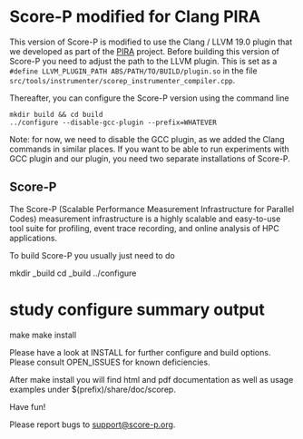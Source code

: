 # Score-P modified for Clang PIRA

This version of Score-P is modified to use the Clang / LLVM 19.0 plugin that we developed as part of the [PIRA](https://github.com/tudasc/PIRA) project.
Before building this version of Score-P you need to adjust the path to the LLVM plugin.
This is set as a ```#define LLVM_PLUGIN_PATH ABS/PATH/TO/BUILD/plugin.so``` in the file ```src/tools/instrumenter/scorep_instrumenter_compiler.cpp```.

Thereafter, you can configure the Score-P version using the command line

```
mkdir build && cd build
../configure --disable-gcc-plugin --prefix=WHATEVER
```

Note: for now, we need to disable the GCC plugin, as we added the Clang commands in similar places.
If you want to be able to run experiments with GCC plugin and our plugin, you need two separate installations of Score-P.


Score-P
-------
The Score-P (Scalable Performance Measurement Infrastructure for
Parallel Codes) measurement infrastructure is a highly scalable and
easy-to-use tool suite for profiling, event trace recording, and
online analysis of HPC applications.

To build Score-P you usually just need to do

  mkdir _build
  cd _build
  ../configure
  # study configure summary output
  make
  make install

Please have a look at INSTALL for further configure and build options.
Please consult OPEN_ISSUES for known deficiencies.

After make install you will find html and pdf documentation as well as
usage examples under $(prefix)/share/doc/scorep.

Have fun!

Please report bugs to <support@score-p.org>.
